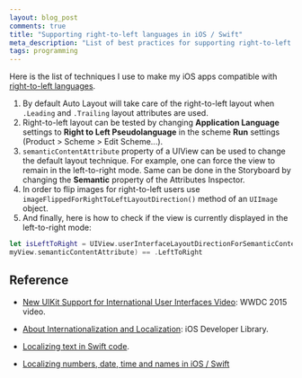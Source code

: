 ```yaml
---
layout: blog_post
comments: true
title: "Supporting right-to-left languages in iOS / Swift"
meta_description: "List of best practices for supporting right-to-left language in iOS apps with Swift."
tags: programming
---
```


Here is the list of techniques I use to make my iOS apps compatible with [right-to-left languages](https://en.wikipedia.org/wiki/Right-to-left).

1. By default Auto Layout will take care of the right-to-left layout when `.Leading` and `.Trailing` layout attributes are used.
1. Right-to-left layout can be tested by changing **Application Language** settings to **Right to Left Pseudolanguage** in the scheme **Run** settings (Product > Scheme > Edit Scheme...).
1. `semanticContentAttribute` property of a UIView can be used to change the default layout technique. For example, one can force the view to remain in the left-to-right mode. Same can be done in the Storyboard by changing the **Semantic** property of the Attributes Inspector.
1. In order to flip images for right-to-left users use `imageFlippedForRightToLeftLayoutDirection()` method of an `UIImage` object.
1. And finally, here is how to check if the view is currently displayed in the left-to-right mode:

```Swift
let isLeftToRight = UIView.userInterfaceLayoutDirectionForSemanticContentAttribute(
myView.semanticContentAttribute) == .LeftToRight
```


## Reference

* [New UIKit Support for International User Interfaces Video](https://developer.apple.com/videos/play/wwdc2015-222/): WWDC 2015 video.

* [About Internationalization and Localization](https://developer.apple.com/library/ios/documentation/MacOSX/Conceptual/BPInternational/Introduction/Introduction.html): iOS Developer Library.

* [Localizing text in Swift code](/blog/localizing-text-in-swift).

* [Localizing numbers, date, time and names in iOS / Swift](/blog/localizing-numbers-date-time-and-names-in-ios-with-swift/)










